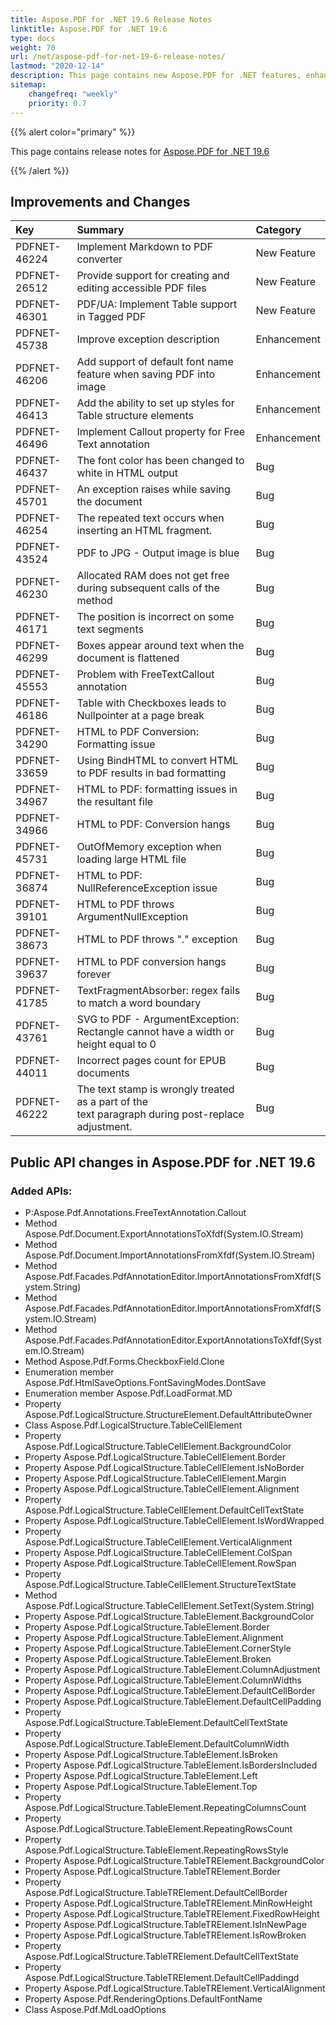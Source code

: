 ```yaml
---
title: Aspose.PDF for .NET 19.6 Release Notes
linktitle: Aspose.PDF for .NET 19.6
type: docs
weight: 70
url: /net/aspose-pdf-for-net-19-6-release-notes/
lastmod: "2020-12-14"
description: This page contains new Aspose.PDF for .NET features, enhancement, and bug fixes in 2019, version 19.6.
sitemap:
    changefreq: "weekly"
    priority: 0.7
---
```


{{% alert color="primary" %}}

This page contains release notes for [Aspose.PDF for .NET 19.6](https://www.nuget.org/packages/Aspose.Pdf/19.6.0)

{{% /alert %}}

## Improvements and Changes 

|**Key**|**Summary**|**Category**|
| :- | :- | :- |
|PDFNET-46224|Implement Markdown to PDF converter|New Feature|
|PDFNET-26512|Provide support for creating and editing accessible PDF files|New Feature|
|PDFNET-46301|PDF/UA: Implement Table support in Tagged PDF|New Feature|
|PDFNET-45738|Improve exception description|Enhancement|
|PDFNET-46206|Add support of default font name feature when saving PDF into image|Enhancement|
|PDFNET-46413|Add the ability to set up styles for Table structure elements|Enhancement|
|PDFNET-46496|Implement Callout property for Free Text annotation|Enhancement|
|PDFNET-46437|The font color has been changed to white in HTML output|Bug|
|PDFNET-45701|An exception raises while saving the document|Bug|
|PDFNET-46254|The repeated text occurs when inserting an HTML fragment.|Bug|
|PDFNET-43524|PDF to JPG - Output image is blue|Bug|
|PDFNET-46230|Allocated RAM does not get free during subsequent calls of the method|Bug|
|PDFNET-46171|The position is incorrect on some text segments|Bug|
|PDFNET-46299|Boxes appear around text when the document is flattened|Bug|
|PDFNET-45553|Problem with FreeTextCallout annotation|Bug|
|PDFNET-46186|Table with Checkboxes leads to Nullpointer at a page break|Bug|
|PDFNET-34290|HTML to PDF Conversion: Formatting issue|Bug|
|PDFNET-33659|Using BindHTML to convert HTML to PDF results in bad formatting|Bug|
|PDFNET-34967|HTML to PDF: formatting issues in the resultant file|Bug|
|PDFNET-34966|HTML to PDF: Conversion hangs|Bug|
|PDFNET-45731|OutOfMemory exception when loading large HTML file|Bug|
|PDFNET-36874|HTML to PDF: NullReferenceException issue|Bug|
|PDFNET-39101|HTML to PDF throws ArgumentNullException|Bug|
|PDFNET-38673|HTML to PDF throws "." exception|Bug|
|PDFNET-39637|HTML to PDF conversion hangs forever|Bug|
|PDFNET-41785|TextFragmentAbsorber: regex fails to match a word boundary|Bug|
|PDFNET-43761|SVG to PDF - ArgumentException: Rectangle cannot have a width or height equal to 0|Bug|
|PDFNET-44011|Incorrect pages count for EPUB documents|Bug|
|PDFNET-46222|The text stamp is wrongly treated as a part of the<br/> text paragraph during post-replace adjustment.|Bug|

## Public API changes in Aspose.PDF for .NET 19.6

### Added APIs:

- P:Aspose.Pdf.Annotations.FreeTextAnnotation.Callout
- Method Aspose.Pdf.Document.ExportAnnotationsToXfdf(System.IO.Stream)
- Method Aspose.Pdf.Document.ImportAnnotationsFromXfdf(System.IO.Stream)
- Method Aspose.Pdf.Facades.PdfAnnotationEditor.ImportAnnotationsFromXfdf(System.String)
- Method Aspose.Pdf.Facades.PdfAnnotationEditor.ImportAnnotationsFromXfdf(System.IO.Stream)
- Method Aspose.Pdf.Facades.PdfAnnotationEditor.ExportAnnotationsToXfdf(System.IO.Stream)
- Method Aspose.Pdf.Forms.CheckboxField.Clone
- Enumeration member Aspose.Pdf.HtmlSaveOptions.FontSavingModes.DontSave
- Enumeration member Aspose.Pdf.LoadFormat.MD
- Property Aspose.Pdf.LogicalStructure.StructureElement.DefaultAttributeOwner
- Class Aspose.Pdf.LogicalStructure.TableCellElement
- Property Aspose.Pdf.LogicalStructure.TableCellElement.BackgroundColor
- Property Aspose.Pdf.LogicalStructure.TableCellElement.Border
- Property Aspose.Pdf.LogicalStructure.TableCellElement.IsNoBorder
- Property Aspose.Pdf.LogicalStructure.TableCellElement.Margin
- Property Aspose.Pdf.LogicalStructure.TableCellElement.Alignment
- Property Aspose.Pdf.LogicalStructure.TableCellElement.DefaultCellTextState
- Property Aspose.Pdf.LogicalStructure.TableCellElement.IsWordWrapped
- Property Aspose.Pdf.LogicalStructure.TableCellElement.VerticalAlignment
- Property Aspose.Pdf.LogicalStructure.TableCellElement.ColSpan
- Property Aspose.Pdf.LogicalStructure.TableCellElement.RowSpan
- Property Aspose.Pdf.LogicalStructure.TableCellElement.StructureTextState
- Method Aspose.Pdf.LogicalStructure.TableCellElement.SetText(System.String)
- Property Aspose.Pdf.LogicalStructure.TableElement.BackgroundColor
- Property Aspose.Pdf.LogicalStructure.TableElement.Border
- Property Aspose.Pdf.LogicalStructure.TableElement.Alignment
- Property Aspose.Pdf.LogicalStructure.TableElement.CornerStyle
- Property Aspose.Pdf.LogicalStructure.TableElement.Broken
- Property Aspose.Pdf.LogicalStructure.TableElement.ColumnAdjustment
- Property Aspose.Pdf.LogicalStructure.TableElement.ColumnWidths
- Property Aspose.Pdf.LogicalStructure.TableElement.DefaultCellBorder
- Property Aspose.Pdf.LogicalStructure.TableElement.DefaultCellPadding
- Property Aspose.Pdf.LogicalStructure.TableElement.DefaultCellTextState
- Property Aspose.Pdf.LogicalStructure.TableElement.DefaultColumnWidth
- Property Aspose.Pdf.LogicalStructure.TableElement.IsBroken
- Property Aspose.Pdf.LogicalStructure.TableElement.IsBordersIncluded
- Property Aspose.Pdf.LogicalStructure.TableElement.Left
- Property Aspose.Pdf.LogicalStructure.TableElement.Top
- Property Aspose.Pdf.LogicalStructure.TableElement.RepeatingColumnsCount
- Property Aspose.Pdf.LogicalStructure.TableElement.RepeatingRowsCount
- Property Aspose.Pdf.LogicalStructure.TableElement.RepeatingRowsStyle
- Property Aspose.Pdf.LogicalStructure.TableTRElement.BackgroundColor
- Property Aspose.Pdf.LogicalStructure.TableTRElement.Border
- Property Aspose.Pdf.LogicalStructure.TableTRElement.DefaultCellBorder
- Property Aspose.Pdf.LogicalStructure.TableTRElement.MinRowHeight
- Property Aspose.Pdf.LogicalStructure.TableTRElement.FixedRowHeight
- Property Aspose.Pdf.LogicalStructure.TableTRElement.IsInNewPage
- Property Aspose.Pdf.LogicalStructure.TableTRElement.IsRowBroken
- Property Aspose.Pdf.LogicalStructure.TableTRElement.DefaultCellTextState
- Property Aspose.Pdf.LogicalStructure.TableTRElement.DefaultCellPaddingd
- Property Aspose.Pdf.LogicalStructure.TableTRElement.VerticalAlignment
- Property Aspose.Pdf.RenderingOptions.DefaultFontName
- Class Aspose.Pdf.MdLoadOptions
